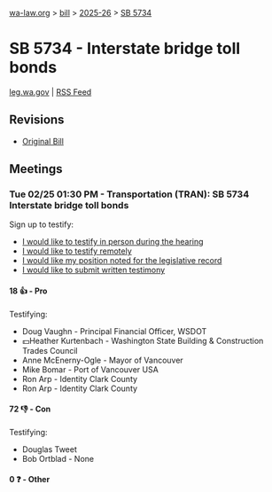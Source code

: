 [wa-law.org](/) > [bill](/bill/) > [2025-26](/bill/2025-26/) > [SB 5734](/bill/2025-26/sb/5734/)

# SB 5734 - Interstate bridge toll bonds
[leg.wa.gov](https://app.leg.wa.gov/billsummary?BillNumber=5734&Year=2025&Initiative=false) | [RSS Feed](./rss.xml)

## Revisions
* [Original Bill](1/)

## Meetings
### Tue 02/25 01:30 PM - Transportation (TRAN): SB 5734 Interstate bridge toll bonds
Sign up to testify:
* [I would like to testify in person during the hearing](https://app.leg.wa.gov/csi/Testifier/Add?chamber=House&mId=32897&aId=164803&caId=26059&tId=1)
* [I would like to testify remotely](https://app.leg.wa.gov/csi/Testifier/Add?chamber=House&mId=32897&aId=164803&caId=26059&tId=2)
* [I would like my position noted for the legislative record](https://app.leg.wa.gov/csi/Testifier/Add?chamber=House&mId=32897&aId=164803&caId=26059&tId=3)
* [I would like to submit written testimony](https://app.leg.wa.gov/csi/Testifier/Add?chamber=House&mId=32897&aId=164803&caId=26059&tId=4)

#### 18 👍 - Pro
Testifying:
* Doug Vaughn - Principal Financial Officer, WSDOT
* 💵Heather Kurtenbach - Washington State Building & Construction Trades Council
* Anne McEnerny-Ogle - Mayor of Vancouver
* Mike Bomar - Port of Vancouver USA
* Ron Arp - Identity Clark County
* Ron Arp - Identity Clark County

#### 72 👎 - Con
Testifying:
* Douglas Tweet
* Bob Ortblad - None

#### 0 ❓ - Other
